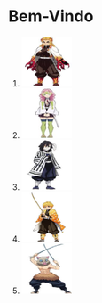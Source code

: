 </html>
<head>
</head>
<body>

<h1> Bem-Vindo</h1>
<ol>
<li> <a href= "https://www.google.com.br"><img src="foto1.jpg" width="90" height="90"></a></li> 

<li> <a href= "https://www.google.com.br"><img src="foto2.jpg" width="90" height="90"></a></li>

<li> <a href= "https://www.google.com.br"><img src="foto3.jpg" width="90" height="90"></a></li>

<li> <a href= "https://www.google.com.br"><img src="foto4.jpg" width="90" height="90"></a></li>

<li> <a href= "https://www.google.com.br"><img src="foto5.jpg" width="90" height="90"></a></li>
</ol>

</body>
</html>

